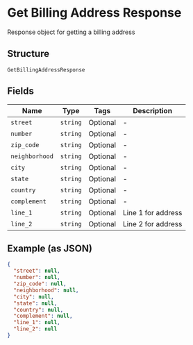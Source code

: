 
# Get Billing Address Response

Response object for getting a billing address

## Structure

`GetBillingAddressResponse`

## Fields

| Name | Type | Tags | Description |
|  --- | --- | --- | --- |
| `street` | `string` | Optional | - |
| `number` | `string` | Optional | - |
| `zip_code` | `string` | Optional | - |
| `neighborhood` | `string` | Optional | - |
| `city` | `string` | Optional | - |
| `state` | `string` | Optional | - |
| `country` | `string` | Optional | - |
| `complement` | `string` | Optional | - |
| `line_1` | `string` | Optional | Line 1 for address |
| `line_2` | `string` | Optional | Line 2 for address |

## Example (as JSON)

```json
{
  "street": null,
  "number": null,
  "zip_code": null,
  "neighborhood": null,
  "city": null,
  "state": null,
  "country": null,
  "complement": null,
  "line_1": null,
  "line_2": null
}
```

